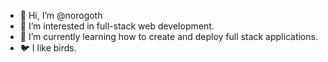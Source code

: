 - 👋 Hi, I’m @norogoth
- 👀 I’m interested in full-stack web development.
- 🌱 I’m currently learning how to create and deploy full stack applications.
- 🐦 I like birds.

<!---
norogoth/norogoth is a ✨ special ✨ repository because its `README.md` (this file) appears on your GitHub profile.
You can click the Preview link to take a look at your changes.
--->
